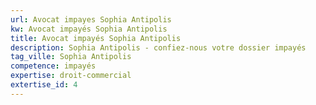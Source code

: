 ```yaml
---
url: Avocat impayes Sophia Antipolis
kw: Avocat impayés Sophia Antipolis
title: Avocat impayés Sophia Antipolis
description: Sophia Antipolis - confiez-nous votre dossier impayés
tag_ville: Sophia Antipolis
competence: impayés
expertise: droit-commercial
extertise_id: 4
---
```

